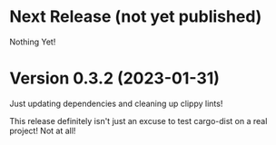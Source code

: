 # Next Release (not yet published)

Nothing Yet!



# Version 0.3.2 (2023-01-31)

Just updating dependencies and cleaning up clippy lints!

This release definitely isn't just an excuse to test cargo-dist on a real project! Not at all!
